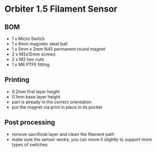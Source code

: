 # Orbiter 1.5 Filament Sensor

## BOM
- 1 x Micro Switch
- 1 x 6mm magnetic steel ball
- 1 x 5mm x 2mm N45 permanent round magnet
- 2 x M2x12mm screws 
- 2 x M2 hex nuts
- 1 x M6 PTFE fitting

## Printing
- 0.2mm first layer height
- 0.1mm base layer height
- part is already in the correct orientation
- put the magnet via print in place in its pocket

## Post processing
- remove sacrificial layer and clean the filament path
- make sure the sensor works, you can move it slightly to support more types of switches
